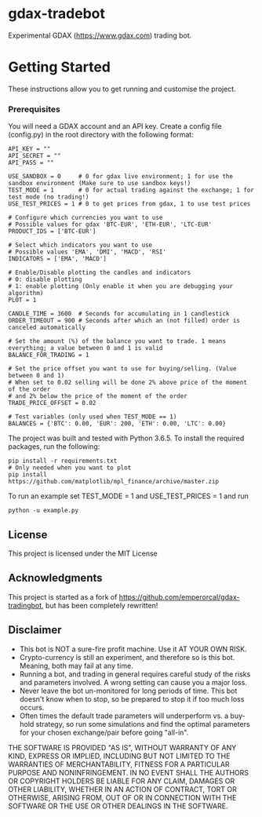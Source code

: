 # gdax-tradebot

Experimental GDAX (https://www.gdax.com) trading bot.

# Getting Started

These instructions allow you to get running and customise the project.

### Prerequisites

You will need a GDAX account and an API key. Create a config file (config.py) in the root directory with the following format:

```
API_KEY = ""
API_SECRET = ""
API_PASS = ""

USE_SANDBOX = 0     # 0 for gdax live environment; 1 for use the sandbox environment (Make sure to use sandbox keys!)
TEST_MODE = 1       # 0 for actual trading against the exchange; 1 for test mode (no trading!)
USE_TEST_PRICES = 1 # 0 to get prices from gdax, 1 to use test prices

# Configure which currencies you want to use
# Possible values for gdax 'BTC-EUR', 'ETH-EUR', 'LTC-EUR'
PRODUCT_IDS = ['BTC-EUR']

# Select which indicators you want to use
# Possible values 'EMA', 'DMI', 'MACD', 'RSI'
INDICATORS = ['EMA', 'MACD']

# Enable/Disable plotting the candles and indicators
# 0: disable plotting
# 1: enable plotting (Only enable it when you are debugging your algorithm)
PLOT = 1

CANDLE_TIME = 3600  # Seconds for accumulating in 1 candlestick
ORDER_TIMEOUT = 900 # Seconds after which an (not filled) order is canceled automatically

# Set the amount (%) of the balance you want to trade. 1 means everything; a value between 0 and 1 is valid
BALANCE_FOR_TRADING = 1

# Set the price offset you want to use for buying/selling. (Value between 0 and 1)
# When set to 0.02 selling will be done 2% above price of the moment of the order
# and 2% below the price of the moment of the order
TRADE_PRICE_OFFSET = 0.02

# Test variables (only used when TEST_MODE == 1)
BALANCES = {'BTC': 0.00, 'EUR': 200, 'ETH': 0.00, 'LTC': 0.00}
```

The project was built and tested with Python 3.6.5. To install the required packages, run the following:

```
pip install -r requirements.txt
# Only needed when you want to plot
pip install https://github.com/matplotlib/mpl_finance/archive/master.zip
```

To run an example set TEST_MODE = 1 and USE_TEST_PRICES = 1 and run
```
python -u example.py
```

## License

This project is licensed under the MIT License

## Acknowledgments

This project is started as a fork of https://github.com/emperorcal/gdax-tradingbot, but has been completely rewritten!

## Disclaimer
- This bot is NOT a sure-fire profit machine. Use it AT YOUR OWN RISK.
- Crypto-currency is still an experiment, and therefore so is this bot. Meaning, both may fail at any time.
- Running a bot, and trading in general requires careful study of the risks and parameters involved. A wrong setting can cause you a major loss.
- Never leave the bot un-monitored for long periods of time. This bot doesn't know when to stop, so be prepared to stop it if too much loss occurs.
- Often times the default trade parameters will underperform vs. a buy-hold strategy, so run some simulations and find the optimal parameters for your chosen exchange/pair before going "all-in".

THE SOFTWARE IS PROVIDED "AS IS", WITHOUT WARRANTY OF ANY KIND, EXPRESS OR IMPLIED, INCLUDING BUT NOT LIMITED TO THE WARRANTIES OF MERCHANTABILITY, FITNESS FOR A PARTICULAR PURPOSE AND NONINFRINGEMENT. IN NO EVENT SHALL THE AUTHORS OR COPYRIGHT HOLDERS BE LIABLE FOR ANY CLAIM, DAMAGES OR OTHER LIABILITY, WHETHER IN AN ACTION OF CONTRACT, TORT OR OTHERWISE, ARISING FROM, OUT OF OR IN CONNECTION WITH THE SOFTWARE OR THE USE OR OTHER DEALINGS IN THE SOFTWARE.